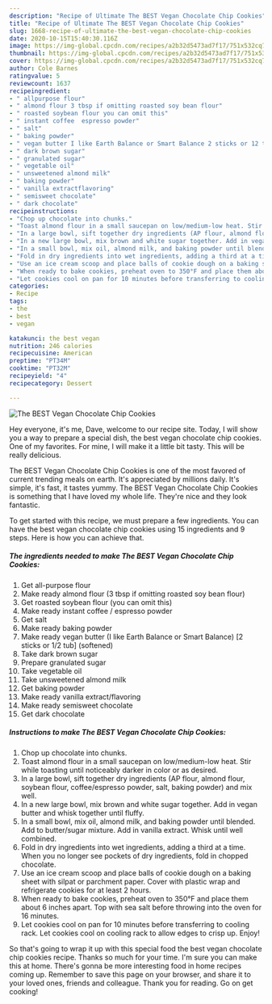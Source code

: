 ```yaml
---
description: "Recipe of Ultimate The BEST Vegan Chocolate Chip Cookies"
title: "Recipe of Ultimate The BEST Vegan Chocolate Chip Cookies"
slug: 1668-recipe-of-ultimate-the-best-vegan-chocolate-chip-cookies
date: 2020-10-15T15:40:30.116Z
image: https://img-global.cpcdn.com/recipes/a2b32d5473ad7f17/751x532cq70/the-best-vegan-chocolate-chip-cookies-recipe-main-photo.jpg
thumbnail: https://img-global.cpcdn.com/recipes/a2b32d5473ad7f17/751x532cq70/the-best-vegan-chocolate-chip-cookies-recipe-main-photo.jpg
cover: https://img-global.cpcdn.com/recipes/a2b32d5473ad7f17/751x532cq70/the-best-vegan-chocolate-chip-cookies-recipe-main-photo.jpg
author: Cole Barnes
ratingvalue: 5
reviewcount: 1637
recipeingredient:
- " allpurpose flour"
- " almond flour 3 tbsp if omitting roasted soy bean flour"
- " roasted soybean flour you can omit this"
- " instant coffee  espresso powder"
- " salt"
- " baking powder"
- " vegan butter I like Earth Balance or Smart Balance 2 sticks or 12 tub softened"
- " dark brown sugar"
- " granulated sugar"
- " vegetable oil"
- " unsweetened almond milk"
- " baking powder"
- " vanilla extractflavoring"
- " semisweet chocolate"
- " dark chocolate"
recipeinstructions:
- "Chop up chocolate into chunks."
- "Toast almond flour in a small saucepan on low/medium-low heat. Stir while toasting until noticeably darker in color or as desired."
- "In a large bowl, sift together dry ingredients (AP flour, almond flour, soybean flour, coffee/espresso powder, salt, baking powder) and mix well."
- "In a new large bowl, mix brown and white sugar together. Add in vegan butter and whisk together until fluffy."
- "In a small bowl, mix oil, almond milk, and baking powder until blended. Add to butter/sugar mixture. Add in vanilla extract. Whisk until well combined."
- "Fold in dry ingredients into wet ingredients, adding a third at a time. When you no longer see pockets of dry ingredients, fold in chopped chocolate."
- "Use an ice cream scoop and place balls of cookie dough on a baking sheet with silpat or parchment paper. Cover with plastic wrap and refrigerate cookies for at least 2 hours."
- "When ready to bake cookies, preheat oven to 350°F and place them about 6 inches apart. Top with sea salt before throwing into the oven for 16 minutes."
- "Let cookies cool on pan for 10 minutes before transferring to cooling rack. Let cookies cool on cooling rack to allow edges to crisp up. Enjoy!"
categories:
- Recipe
tags:
- the
- best
- vegan

katakunci: the best vegan 
nutrition: 246 calories
recipecuisine: American
preptime: "PT34M"
cooktime: "PT32M"
recipeyield: "4"
recipecategory: Dessert

---
```



![The BEST Vegan Chocolate Chip Cookies](https://img-global.cpcdn.com/recipes/a2b32d5473ad7f17/751x532cq70/the-best-vegan-chocolate-chip-cookies-recipe-main-photo.jpg)

Hey everyone, it's me, Dave, welcome to our recipe site. Today, I will show you a way to prepare a special dish, the best vegan chocolate chip cookies. One of my favorites. For mine, I will make it a little bit tasty. This will be really delicious.

The BEST Vegan Chocolate Chip Cookies is one of the most favored of current trending meals on earth. It's appreciated by millions daily. It's simple, it's fast, it tastes yummy. The BEST Vegan Chocolate Chip Cookies is something that I have loved my whole life. They're nice and they look fantastic.




To get started with this recipe, we must prepare a few ingredients. You can have the best vegan chocolate chip cookies using 15 ingredients and 9 steps. Here is how you can achieve that.

<!--inarticleads1-->

##### The ingredients needed to make The BEST Vegan Chocolate Chip Cookies:

1. Get  all-purpose flour
1. Make ready  almond flour (3 tbsp if omitting roasted soy bean flour)
1. Get  roasted soybean flour (you can omit this)
1. Make ready  instant coffee / espresso powder
1. Get  salt
1. Make ready  baking powder
1. Make ready  vegan butter (I like Earth Balance or Smart Balance) [2 sticks or 1/2 tub] (softened)
1. Take  dark brown sugar
1. Prepare  granulated sugar
1. Take  vegetable oil
1. Take  unsweetened almond milk
1. Get  baking powder
1. Make ready  vanilla extract/flavoring
1. Make ready  semisweet chocolate
1. Get  dark chocolate




<!--inarticleads2-->

##### Instructions to make The BEST Vegan Chocolate Chip Cookies:

1. Chop up chocolate into chunks.
1. Toast almond flour in a small saucepan on low/medium-low heat. Stir while toasting until noticeably darker in color or as desired.
1. In a large bowl, sift together dry ingredients (AP flour, almond flour, soybean flour, coffee/espresso powder, salt, baking powder) and mix well.
1. In a new large bowl, mix brown and white sugar together. Add in vegan butter and whisk together until fluffy.
1. In a small bowl, mix oil, almond milk, and baking powder until blended. Add to butter/sugar mixture. Add in vanilla extract. Whisk until well combined.
1. Fold in dry ingredients into wet ingredients, adding a third at a time. When you no longer see pockets of dry ingredients, fold in chopped chocolate.
1. Use an ice cream scoop and place balls of cookie dough on a baking sheet with silpat or parchment paper. Cover with plastic wrap and refrigerate cookies for at least 2 hours.
1. When ready to bake cookies, preheat oven to 350°F and place them about 6 inches apart. Top with sea salt before throwing into the oven for 16 minutes.
1. Let cookies cool on pan for 10 minutes before transferring to cooling rack. Let cookies cool on cooling rack to allow edges to crisp up. Enjoy!




So that's going to wrap it up with this special food the best vegan chocolate chip cookies recipe. Thanks so much for your time. I'm sure you can make this at home. There's gonna be more interesting food in home recipes coming up. Remember to save this page on your browser, and share it to your loved ones, friends and colleague. Thank you for reading. Go on get cooking!
